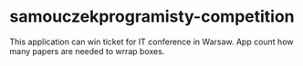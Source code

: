 # samouczekprogramisty-competition
This application can win ticket for IT conference in Warsaw.  App count how many papers are needed to wrrap boxes.
